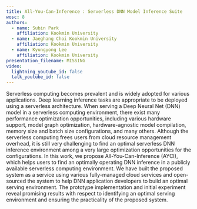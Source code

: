 ```yaml
---
title: All-You-Can-Inference : Serverless DNN Model Inference Suite
wosc: 8
authors:
  - name: Subin Park 
    affiliation: Kookmin University
  - name: Jaeghang Choi Kookmin University
    affiliation: Kookmin University
  - name: Kyungyong Lee
    affiliation: Kookmin University
presentation_filename: MISSING
video:
  lightning_youtube_id: false
  talk_youtube_id: false
---
```


Serverless computing becomes prevalent and is widely adopted for various applications. Deep learning inference tasks are appropriate to be deployed using a serverless architecture. When serving a Deep Neural Net (DNN) model in a serverless computing environment, there exist many performance optimization opportunities, including various hardware support, model graph optimization, hardware-agnostic model compilation, memory size and batch size configurations, and many others. Although the serverless computing frees users from cloud resource management overhead, it is still very challenging to find an optimal serverless DNN inference environment among a very large optimization opportunities for the configurations. In this work, we propose All-You-Can-Inference (AYCI), which helps users to find an optimally operating DNN inference in a publicly available serverless computing environment. We have built the proposed system as a service using various fully-managed cloud services and open-sourced the system to help DNN application developers to build an optimal serving environment. The prototype implementation and initial experiment reveal promising results with respect to identifying an optimal serving environment and ensuring the practicality of the proposed system.